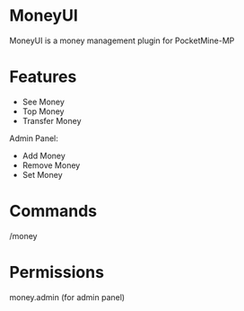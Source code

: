 # MoneyUI
MoneyUI is a money management plugin for PocketMine-MP

# Features
- See Money
- Top Money
- Transfer Money

Admin Panel:
- Add Money
- Remove Money
- Set Money

# Commands
/money

# Permissions
money.admin (for admin panel)
